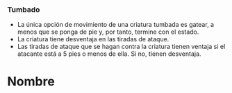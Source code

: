 ### Tumbado
-   La única opción de movimiento de una criatura tumbada es gatear, a menos que se ponga de pie y, por tanto, termine con el estado.
-   La criatura tiene desventaja en las tiradas de ataque.
-   Las tiradas de ataque que se hagan contra la criatura tienen ventaja si el atacante está a 5 pies o menos de ella. Si no, tienen desventaja.


# Nombre
